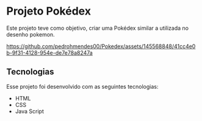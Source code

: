 # Projeto Pokédex

Este projeto teve como objetivo, criar uma Pokédex similar a utilizada no desenho pokemon.



https://github.com/pedrohmendes00/Pokedex/assets/145568848/41cc4e0b-9f31-4128-954e-de7e78a8247a



## Tecnologias

Esse projeto foi desenvolvido com as seguintes tecnologias:

- HTML
- CSS
- Java Script
